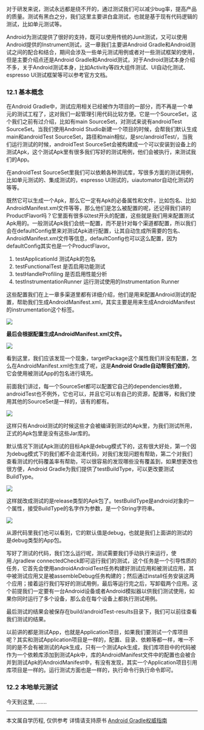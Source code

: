对于研发来说，测试永远都是绕不开的，通过测试我们可以减少bug率，提高产品的质量。测试有黑白之分，我们这里主要讲白盒测试，也就是基于现有代码逻辑的测试，比如单元测试等。

Android为测试提供了很好的支持，既可以使用传统的Junit测试，又可以使用Android提供的Instrument测试，这一章我们主要讲Android Gradle和Android测试之间的配合和结合，期间会涉及一些单元测试用例或者对一些测试框架的使用，但是主要介绍点还是Android Gradle和Android测试，对于Android测试本身介绍不多，关于Android测试本身，比如Activity等四大组件测试、UI自动化测试、espresso UI测试框架等可以参考官方文档。

### 12.1 基本概念
在Android Gradle中，测试应用相关已经被作为项目的一部分，而不再是一个单元的测试工程了，这对我们一起管理引用代码比较方便。它是一个SourceSet，这个我们之前有过介绍，比如有main SourceSet，对测试来说有androidTest SourceSet。当我们使用Android Studio新建一个项目的时候，会帮我们默认生成main和androidTest SourceSet，路径和main相似，是src/androidTest/，当我们运行测试的时候，androidTest SourceSet会被构建成一个可以安装到设备上的测试Apk，这个测试Apk里有很多我们写好的测试用例，他们会被执行，来测试我们的App。

在androidTest SourceSet里我们可以依赖各种测试库，写很多方面的测试用例，比如单元测试的、集成测试的，espresso UI测试的，uiautomator自动化测试的等等。

既然它可以生成一个Apk，那么它一定有Apk的必备属性和文件，比如包名、比如AndroidManifest.xml文件等等，那么他们是怎么被配置的呢，还记得我们讲的ProductFlavor吗？它里面有很多以test开头的配置，这些就是我们用来配置测试Apk用的。一般测试Apk我们会统一配置，而不是针对每个渠道都配置，所以我们会在defaultConfig里来对测试Apk进行配置，让其自动生成所需要的包名、AndroidManifest.xml文件等信息，defaultConfig也可以这么配置，因为defaultConfig其实也是一个ProductFlavor。

1. testApplicationId 测试Apk的包名
2. testFunctionalTest 是否启用功能测试
3. testHandleProfiling 是否启用性能分析
4. testInstrumentationRunner 运行测试使用的Instrumentation Runner

这些配置我们在上一章多渠道里都有详细介绍，他们是用来配置Android测试的配置，帮助我们生成AndroidManifest.xml，其实主要是用来生成AndroidManifest的instrumentation这个标签。

![](http://upload-images.jianshu.io/upload_images/1662509-23532f5b6a70f2d4.png?imageMogr2/auto-orient/strip%7CimageView2/2/w/1240)

**最后会根据配置生成AndroidManifest.xml文件。**

![](http://upload-images.jianshu.io/upload_images/1662509-ffa5f8d9bb73eb12.png?imageMogr2/auto-orient/strip%7CimageView2/2/w/1240)

看到这里，我们应该发现一个现象，targetPackage这个属性我们并没有配置，怎么在AndroidManifest.xml也生成了呢，这是**Android Gradle自动帮我们做的**，它会使用被测试App的包名进行填充。

前面我们讲过，每一个SourceSet都可以配置它自己的dependencies依赖，androidTest也不例外，它也可以，并且它可以有自己的资源，配置等，和我们使用其他的SourceSet是一样的，该有的都有。

![](http://upload-images.jianshu.io/upload_images/1662509-0580915f6a575f90.png?imageMogr2/auto-orient/strip%7CimageView2/2/w/1240)

这样只有Android测试的时候这些才会被编译到测试的Apk里，为我们测试所用，正式的Apk包里是没有这些Jar库的。

默认情况下测试Apk测试的目标Apk是debug模式下的，这有很大好处，第一个因为debug模式下的我们都不会混淆代码，对我们发现问题有帮助，第二个对我们查看测试的代码覆盖率有帮助，可以很容易的发现哪些没有覆盖到，如果想更改也很方便，Android Gradle为我们提供了testBuildType，可以更改要测试BuildType。

![](http://upload-images.jianshu.io/upload_images/1662509-ebe7b93068150e11.png?imageMogr2/auto-orient/strip%7CimageView2/2/w/1240)

这样就改成测试的是release类型的Apk包了。testBuildType是android对象的一个属性，接受BuildType的名字作为参数，是一个String字符串。

![](http://upload-images.jianshu.io/upload_images/1662509-91fae7faf6dc8cb2.png?imageMogr2/auto-orient/strip%7CimageView2/2/w/1240)

从源代码里我们也可以看到，它的默认值是debug，也就是我们上面讲的测试的是debug类型的App包。

写好了测试的代码，我们怎么运行呢，测试需要我们手动执行来运行，使用./gradlew connectedCheck即可运行我们的测试，这个任务是一个引导性质的任务，它首先会使用androidAndroidTest任务构建好测试应用和被测试应用，其中被测试应用又是被assembleDebug任务构建的；然后通过install任务安装这两个应用；接着运行我们写好的测试用例，最后等运行完之后，写卸载两个应用。这个前提我们一定要有一台Android设备或者Android模拟器以供我们测试使用，如果你同时运行了多个设备，那么会在每个设备上都执行测试用例。

最后测试的结果会被保存在build/androidTest-results目录下，我们可以前往查看我们测试的结果。

以前讲的都是测试App，也就是Application项目，如果我们要测试一个库项目呢？其实和测试Application项目是一样的，配置、目录、依赖等都一样，唯一不同的是不会有被测试的Apk生成，只有一个测试Apk生成，我们库项目中的代码被作为一个依赖库添加到测试Apk中，库的AndroidManifest文件中的配置也会被合并到测试Apk的AndroidManifest中，有没有发现，其实一个Application项目引用库项目是一样的。运行测试方面也是一样的，执行命令行执行命令即可。

### 12.2 本地单元测试
今天到这里, .......



---
本文属自学历程, 仅供参考
详情请支持原书 [Android Gradle权威指南](https://yuedu.baidu.com/ebook/14a722970740be1e640e9a3e)
